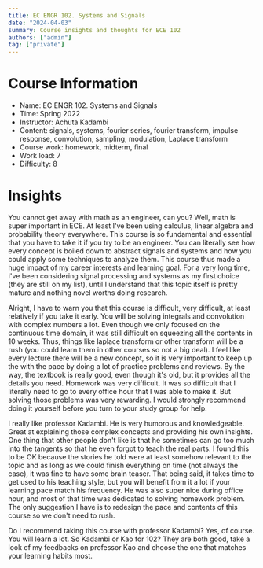 ```yaml
---
title: EC ENGR 102. Systems and Signals
date: "2024-04-03"
summary: Course insights and thoughts for ECE 102
authors: ["admin"]
tag: ["private"]
---
```


# Course Information

- Name: EC ENGR 102. Systems and Signals
- Time: Spring 2022
- Instructor: Achuta Kadambi
- Content: signals, systems, fourier series, fourier transform, impulse response, convolution, sampling, modulation, Laplace transform
- Course work: homework, midterm, final
- Work load: 7
- Difficulty: 8

# Insights

You cannot get away with math as an engineer, can you? Well, math is super important in ECE. At least I've been using calculus, linear algebra and probability theory everywhere. This course is so fundamental and essential that you have to take it if you try to be an engineer. You can literally see how every concept is boiled down to abstract signals and systems and how you could apply some techniques to analyze them. This course thus made a huge impact of my career interests and learning goal. For a very long time, I've been considering signal processing and systems as my first choice (they are still on my list), until I understand that this topic itself is pretty mature and nothing novel worths doing research.

Alright, I have to warn you that this course is difficult, very difficult, at least relatively if you take it early. You will be solving integrals and convolution with complex numbers a lot. Even though we only focused on the continuous time domain, it was still difficult on squeezing all the contents in 10 weeks. Thus, things like laplace transform or other transform will be a rush (you could learn them in other courses so not a big deal). I feel like every lecture there will be a new concept, so it is very important to keep up the with the pace by doing a lot of practice problems and reviews. By the way, the textbook is really good, even though it's old, but it provides all the details you need. Homework was very difficult. It was so difficult that I literally need to go to every office hour that I was able to make it. But solving those problems was very rewarding. I would strongly recommend doing it yourself before you turn to your study group for help.

I really like professor Kadambi. He is very humorous and knowledgeable. Great at explaining those complex concepts and providing his own insights. One thing that other people don't like is that he sometimes can go too much into the tangents so that he even forgot to teach the real parts. I found this to be OK because the stories he told were at least somehow relevant to the topic and as long as we could finish everything on time (not always the case), it was fine to have some brain teaser. That being said, it takes time to get used to his teaching style, but you will benefit from it a lot if your learning pace match his frequency. He was also super nice during office hour, and most of that time was dedicated to solving homework problem. The only suggestion I have is to redesign the pace and contents of this course so we don't need to rush.

Do I recommend taking this course with professor Kadambi? Yes, of course. You will learn a lot. So Kadambi or Kao for 102? They are both good, take a look of my feedbacks on professor Kao and choose the one that matches your learning habits most.
